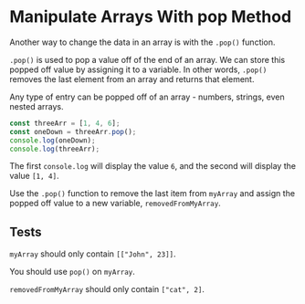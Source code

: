 # Manipulate Arrays With pop Method

Another way to change the data in an array is with the `.pop()` function.

`.pop()` is used to pop a value off of the end of an array. We can store this popped off value by assigning it to a variable. In other words, `.pop()` removes the last element from an array and returns that element.

Any type of entry can be popped off of an array - numbers, strings, even nested arrays.

```javascript
const threeArr = [1, 4, 6];
const oneDown = threeArr.pop();
console.log(oneDown);
console.log(threeArr);
```

The first `console.log` will display the value `6`, and the second will display the value `[1, 4]`.

Use the `.pop()` function to remove the last item from `myArray` and assign the popped off value to a new variable, `removedFromMyArray`.

## Tests

`myArray` should only contain `[["John", 23]]`.

You should use `pop()` on `myArray`.

`removedFromMyArray` should only contain `["cat", 2]`.
